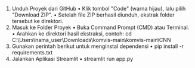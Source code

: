 1.	Unduh Proyek dari GitHub
•	Klik tombol "Code" (warna hijau), lalu pilih "Download ZIP".
•	Setelah file ZIP berhasil diunduh, ekstrak folder tersebut ke direktori.
2.	Masuk ke Folder Proyek
•	Buka Command Prompt (CMD) atau Terminal.
•	Arahkan ke direktori hasil ekstraksi, contoh:
cd C:\Users\nama_user\Downloads\komvis-main\komvis-main\CNN
3.	Gunakan perintah berikut untuk menginstal dependensi
•	pip install -r requirements.txt
4.	Jalankan Aplikasi Streamlit
•	streamlit run app.py
